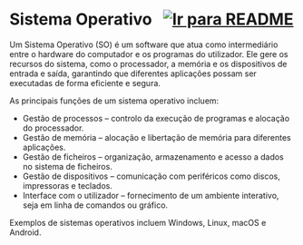 # Sistema Operativo &nbsp; [![Ir para README](https://img.shields.io/badge/Indice-Verde?style=for-the-badge)](../README.md#indice)

Um Sistema Operativo (SO) é um software que atua como intermediário entre o hardware do computador e os programas do utilizador. Ele gere os recursos do sistema, como o processador, a memória e os dispositivos de entrada e saída, garantindo que diferentes aplicações possam ser executadas de forma eficiente e segura.

As principais funções de um sistema operativo incluem:
- Gestão de processos – controlo da execução de programas e alocação do processador.
- Gestão de memória – alocação e libertação de memória para diferentes aplicações.
- Gestão de ficheiros – organização, armazenamento e acesso a dados no sistema de ficheiros.
- Gestão de dispositivos – comunicação com periféricos como discos, impressoras e teclados.
- Interface com o utilizador – fornecimento de um ambiente interativo, seja em linha de comandos ou gráfico.

Exemplos de sistemas operativos incluem Windows, Linux, macOS e Android.
